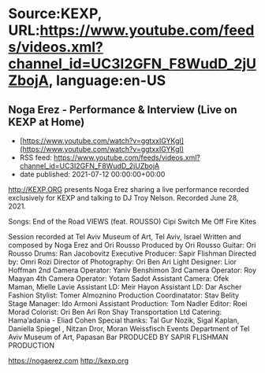 # Source:KEXP, URL:https://www.youtube.com/feeds/videos.xml?channel_id=UC3I2GFN_F8WudD_2jUZbojA, language:en-US

## Noga Erez - Performance & Interview (Live on KEXP at Home)
 - [https://www.youtube.com/watch?v=ggtxxIGYKgI](https://www.youtube.com/watch?v=ggtxxIGYKgI)
 - RSS feed: https://www.youtube.com/feeds/videos.xml?channel_id=UC3I2GFN_F8WudD_2jUZbojA
 - date published: 2021-07-12 00:00:00+00:00

http://KEXP.ORG presents Noga Erez sharing a live performance recorded exclusively for KEXP and talking to DJ Troy Nelson. Recorded June 28, 2021.

Songs:
End of the Road
VIEWS (feat. ROUSSO)
Cipi
Switch Me Off
Fire Kites

Session recorded at Tel Aviv Museum of Art, Tel Aviv, Israel
Written and composed by Noga Erez and Ori Rousso 
Produced by Ori Rousso
Guitar: Ori Rousso
Drums: Ran Jacobovitz
Executive Producer: Sapir Flishman
Directed by: Omri Rozi
Director of Photography: Ori Ben Ari
Light Designer: Lior Hoffman
2nd Camera Operator: Yaniv Benshimon
3rd Camera Operator: Roy Maayan
4th Camera Operator: Yotam Sadot
Assistant Camera: Ofek Maman, Mielle Lavie
Assistant LD: Meir Hayon
Assistant LD: Dar Ascher
Fashion Stylist: Tomer Almoznino
Production Coordinatator: Stav Belity
Stage Manager: Ido Armoni
Assistant Production: Tom Nadler
Editor: Roei Morad
Colorist: Ori Ben Ari
Ron Shay Transportation Ltd
Catering: Hama’adania - Eliad Cohen
Special thanks:
Tal Gur Nozik, Sigal Kaplan, Daniella Spiegel , Nitzan Dror, Moran Weissfisch
Events Department of Tel Aviv Museum of Art, Papasan Bar
PRODUCED BY SAPIR FLISHMAN PRODUCTION

https://nogaerez.com
http://kexp.org

